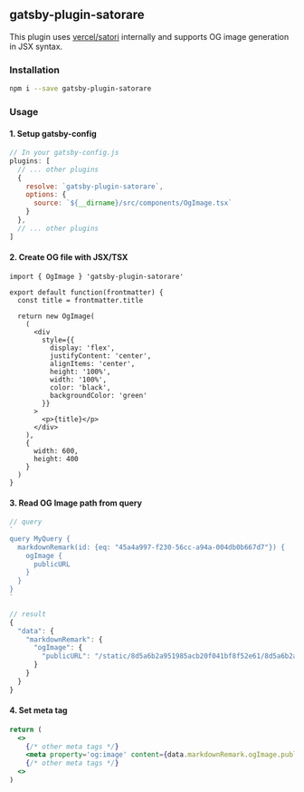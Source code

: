 ## gatsby-plugin-satorare
This plugin uses [vercel/satori](https://github.com/vercel/satori) internally and supports OG image generation in JSX syntax.

### Installation

```sh
npm i --save gatsby-plugin-satorare
```

### Usage
#### 1. Setup gatsby-config
```js
// In your gatsby-config.js
plugins: [
  // ... other plugins
  {
    resolve: `gatsby-plugin-satorare`,
    options: {
      source: `${__dirname}/src/components/OgImage.tsx`
    }
  },
  // ... other plugins
]
```

#### 2. Create OG file with JSX/TSX

```tsx
import { OgImage } 'gatsby-plugin-satorare'

export default function(frontmatter) {
  const title = frontmatter.title

  return new OgImage(
    (
      <div
        style={{
          display: 'flex',
          justifyContent: 'center',
          alignItems: 'center',
          height: '100%',
          width: '100%',
          color: 'black',
          backgroundColor: 'green'
        }}
      >
        <p>{title}</p>
      </div>
    ),
    {
      width: 600,
      height: 400
    }
  )
}
```

#### 3. Read OG Image path from query
```js
// query
`
query MyQuery {
  markdownRemark(id: {eq: "45a4a997-f230-56cc-a94a-004db0b667d7"}) {
    ogImage {
      publicURL
    }
  }
}
`

// result
{
  "data": {
    "markdownRemark": {
      "ogImage": {
        "publicURL": "/static/8d5a6b2a951985acb20f041bf8f52e61/8d5a6b2a951985acb20f041bf8f52e61.png"
      }
    }
  }
}
```

#### 4. Set meta tag
```jsx
return (
  <>
    {/* other meta tags */}
    <meta property='og:image' content={data.markdownRemark.ogImage.publicURL} />
    {/* other meta tags */}
  <>
)
```
